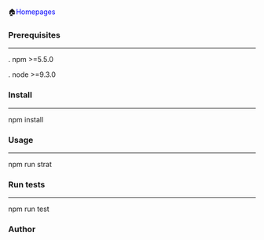 :house:<font color='Blue'>Homepages</font>

### **Prerequisites**
-----
. npm  >=5.5.0

. node >=9.3.0

### **Install**
----
npm install

### **Usage**

---
npm run strat

### **Run tests**

----
npm run test

### **Author**


